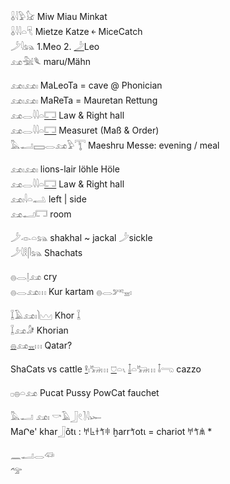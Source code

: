 𓏇𓇋𓅱𓃠 Miw Miau Minkat   
𓏇𓇋𓇋𓏏𓄛 Mietze Katze ￩ MiceCatch   
𓌳𓇋𓃬 1.Meo 2. [𓌳](𓌳)Leo   
𓃭𓅖𓆰 maru/Mähn  
  
𓃭𓏤𓃭𓏤 MaLeoTa = cave @ Phonician  
𓃭𓏤𓃭𓏤 MaReTa = Mauretan Rettung  
𓃭𓂋𓇋𓇋𓏏[𓉐](𓉐) Law & Right hall    
𓃭𓂋𓇋𓇋𓏏[𓉐](𓉐) Measuret (Maß & Order)  
𓅓𓂝𓈙𓂋𓃭𓅱𓇰 Maeshru Messe: evening / meal  
  
𓃭𓏤𓃭𓏤 lions-lair löhle Höle  
𓃭𓂋𓇋𓇋𓏏[𓉐](𓉐) Law & Right hall  
𓃭𓏤𓇋𓏏𓂢 left | side  
𓃭𓂝𓉐 room  
  
𓌳𓁹𓏏𓃬 shakhal ~ jackal 𓌳sickle    
𓌳𓇋𓎛𓋴𓃬  Shachats   
  
𓐍𓂋𓊤𓃭 cry  
𓐍𓂋𓃭𓏥 Kur kartam 𓐍𓂋𓀒𓈇𓏤  
  
𓆼𓄿𓃭𓏤𓌙𓈉 Khor    𓆼  
𓆼𓃭𓀏 Khorian  
[𓐍](𓐍)𓃭[𓈇](𓈇)𓏥 Qatar?  
  
ShaCats vs  cattle [𓋩](𓋩)𓏤𓃒𓏥  [𓈞](𓈞)𓏏𓏯  [𓄤](𓄤)𓏏𓃒𓏥  𓄤𓂸 cazzo  
  
𓊪𓐍𓏏𓃭 Pucat Pussy PowCat fauchet  
  
  
𓅓𓂝 𓃭𓏤  𓎡𓄿𓃀𓏲𓍘𓇋𓆱   
MaՐe' khar𓃀õtι : 𐀀𐀨𐀫𐀗𐀳 ḫarr𐀗otι = chariot  𐀀𐀗𐀯  *    
  
  
  
𓈖𓂝𓂋𓆛   
𓅠